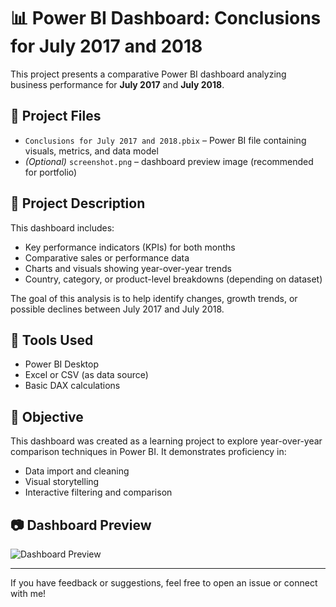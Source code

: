 # 📊 Power BI Dashboard: Conclusions for July 2017 and 2018

This project presents a comparative Power BI dashboard analyzing business performance for **July 2017** and **July 2018**.

## 📁 Project Files

- `Conclusions for July 2017 and 2018.pbix` – Power BI file containing visuals, metrics, and data model
- *(Optional)* `screenshot.png` – dashboard preview image (recommended for portfolio)

## 📌 Project Description

This dashboard includes:

- Key performance indicators (KPIs) for both months
- Comparative sales or performance data
- Charts and visuals showing year-over-year trends
- Country, category, or product-level breakdowns (depending on dataset)

The goal of this analysis is to help identify changes, growth trends, or possible declines between July 2017 and July 2018.

## 🧰 Tools Used

- Power BI Desktop
- Excel or CSV (as data source)
- Basic DAX calculations

## 🎯 Objective

This dashboard was created as a learning project to explore year-over-year comparison techniques in Power BI. It demonstrates proficiency in:

- Data import and cleaning
- Visual storytelling
- Interactive filtering and comparison

## 📷 Dashboard Preview

![Dashboard Preview](screenshot.png)

---

If you have feedback or suggestions, feel free to open an issue or connect with me!
